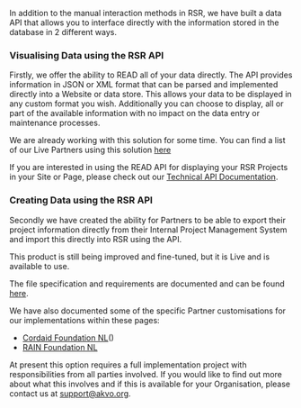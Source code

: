 In addition to the manual interaction methods in RSR, we have built a data API that allows you to interface directly with the information stored in the database in 2 different ways.

### Visualising Data using the RSR API

Firstly, we offer the ability to READ all of your data directly. The API provides information in JSON or XML format that can be parsed and implemented directly into a Website or data store. This allows your data to be displayed in any custom format you wish. Additionally you can choose to display, all or part of the available information with no impact on the data entry or maintenance processes.

We are already working with this solution for some time. You can find a list of our Live Partners using this solution [here](https://github.com/akvo/akvo-rsr/blob/wiki-docs-adrian-2/docs/RSR%20Features/API/API-Read-Partners.md)

If you are interested in using the READ API for displaying your RSR Projects in your Site or Page, please check out our [Technical API Documentation](https://github.com/akvo/akvo-rsr/blob/wiki-docs-adrian-2/docs/RSR%20Features/API/Akvo-RSR-API-developer-documentation.md).

### Creating Data using the RSR API

Secondly we have created the ability for Partners to be able to export their project information directly from their Internal Project Management System and import this directly into RSR using the API.

This product is still being improved and fine-tuned, but it is Live and is available to use.

The file specification and requirements are documented and can be found [here](https://github.com/akvo/akvo-rsr/blob/wiki-docs-adrian-2/docs/RSR%20Features/API/Sample-XML-Files-for-API-Load.md).

We have also documented some of the specific Partner customisations for our implementations within these pages:

- [Cordaid Foundation NL](https://github.com/akvo/akvo-rsr/blob/wiki-docs-adrian-2/docs/RSR%20Features/API/API-Write---Cordaid-Implementation.md)()
- [RAIN Foundation NL](https://github.com/akvo/akvo-rsr/blob/wiki-docs-adrian-2/docs/RSR%20Features/API/API-Write-RAIN-Implementation.md)

At present this option requires a full implementation project with responsibilities from all parties involved. If you would like to find out more about what this involves and if this is available for your Organisation, please contact us at support@akvo.org.